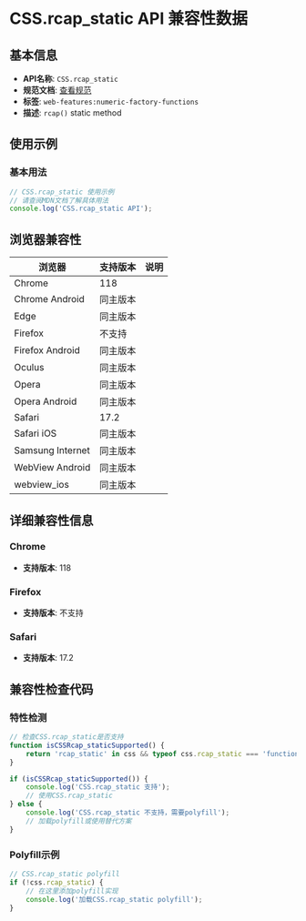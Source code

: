 # CSS.rcap_static API 兼容性数据

## 基本信息

- **API名称**: `CSS.rcap_static`
- **规范文档**: [查看规范](https://drafts.css-houdini.org/css-typed-om/#dom-css-rcap)
- **标签**: `web-features:numeric-factory-functions`
- **描述**: `rcap()` static method

## 使用示例

### 基本用法

```javascript
// CSS.rcap_static 使用示例
// 请查阅MDN文档了解具体用法
console.log('CSS.rcap_static API');
```

## 浏览器兼容性

| 浏览器 | 支持版本 | 说明 |
|--------|----------|------|
| Chrome | 118 |  |
| Chrome Android | 同主版本 |  |
| Edge | 同主版本 |  |
| Firefox | 不支持 |  |
| Firefox Android | 同主版本 |  |
| Oculus | 同主版本 |  |
| Opera | 同主版本 |  |
| Opera Android | 同主版本 |  |
| Safari | 17.2 |  |
| Safari iOS | 同主版本 |  |
| Samsung Internet | 同主版本 |  |
| WebView Android | 同主版本 |  |
| webview_ios | 同主版本 |  |

## 详细兼容性信息

### Chrome

- **支持版本**: 118

### Firefox

- **支持版本**: 不支持

### Safari

- **支持版本**: 17.2

## 兼容性检查代码

### 特性检测

```javascript
// 检查CSS.rcap_static是否支持
function isCSSRcap_staticSupported() {
    return 'rcap_static' in css && typeof css.rcap_static === 'function';
}

if (isCSSRcap_staticSupported()) {
    console.log('CSS.rcap_static 支持');
    // 使用CSS.rcap_static
} else {
    console.log('CSS.rcap_static 不支持，需要polyfill');
    // 加载polyfill或使用替代方案
}
```

### Polyfill示例

```javascript
// CSS.rcap_static polyfill
if (!css.rcap_static) {
    // 在这里添加polyfill实现
    console.log('加载CSS.rcap_static polyfill');
}
```

